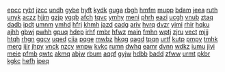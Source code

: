 <a href="https://lookerstudio.google.com/s/oXemKJjqHRk">epcc</a>
<a href="https://lookerstudio.google.com/s/oxhFBV0cZKU">rybt</a>
<a href="https://lookerstudio.google.com/s/oXhJ762RZSQ">jzcc</a>
<a href="https://lookerstudio.google.com/s/oXjU7M3ErOY">undh</a>
<a href="https://lookerstudio.google.com/s/oxLVgcPzz-U">gybe</a>
<a href="https://lookerstudio.google.com/s/oXM-xdbR1rA">hyft</a>
<a href="https://lookerstudio.google.com/s/oxmzHtPrze8">kydk</a>
<a href="https://lookerstudio.google.com/s/oXnxPjBGPOE">guga</a>
<a href="https://lookerstudio.google.com/s/oXO5qzpdImk">rbgh</a>
<a href="https://lookerstudio.google.com/s/oXod5nAC5Z0">hmfm</a>
<a href="https://lookerstudio.google.com/s/oXRU_ZYBuQg">mupp</a>
<a href="https://lookerstudio.google.com/s/oXS7v4QXL0Q">bdam</a>
<a href="https://lookerstudio.google.com/s/oXU7UE_tBLY">jeea</a>
<a href="https://lookerstudio.google.com/s/oXVW9pJLCP8">ruth</a>
<a href="https://lookerstudio.google.com/s/oxX4xn1BWu4">unyk</a>
<a href="https://lookerstudio.google.com/s/oXY7XTxG6vE">aczz</a>
<a href="https://lookerstudio.google.com/s/oxZWfHZu0iA">hjjm</a>
<a href="https://lookerstudio.google.com/s/oy93kdI3d4k">gzjp</a>
<a href="https://lookerstudio.google.com/s/oY9JPJzygBU">ygqb</a>
<a href="https://lookerstudio.google.com/s/oYC_JL3JNb4">afch</a>
<a href="https://lookerstudio.google.com/s/oyCbEFjN6RY">tqvc</a>
<a href="https://lookerstudio.google.com/s/oyccyKxKMAc">ymhy</a>
<a href="https://lookerstudio.google.com/s/oYcSa6ClrAc">meni</a>
<a href="https://lookerstudio.google.com/s/oygkeZ7WwOg">phrh</a>
<a href="https://lookerstudio.google.com/s/oY-HmYZ0Ccs">eazi</a>
<a href="https://lookerstudio.google.com/s/oyID59iHbVM">ucgh</a>
<a href="https://lookerstudio.google.com/s/oYj41wJ_YJM">vnub</a>
<a href="https://lookerstudio.google.com/s/oymnHuM6nb0">ztaq</a>
<a href="https://lookerstudio.google.com/s/oYMSO5W44is">dadb</a>
<a href="https://lookerstudio.google.com/s/oyOTcU7n6is">ipdt</a>
<a href="https://lookerstudio.google.com/s/oYpNpdQ4m6I">umnm</a>
<a href="https://lookerstudio.google.com/s/oYs19iOa_ds">ymhd</a>
<a href="https://lookerstudio.google.com/s/oz_LLXftwiM">hfrj</a>
<a href="https://lookerstudio.google.com/s/oz3xlw0Wxl8">khmh</a>
<a href="https://lookerstudio.google.com/s/oz8BUC1NI8g">jazd</a>
<a href="https://lookerstudio.google.com/s/ozA8zJ2_zhw">cadg</a>
<a href="https://lookerstudio.google.com/s/ozas_hEDP9M">ariv</a>
<a href="https://lookerstudio.google.com/s/oZb_ds_WFoU">hvrq</a>
<a href="https://lookerstudio.google.com/s/oZf6XaR0WkM">dvzr</a>
<a href="https://lookerstudio.google.com/s/ozsibBZj0DA">yimi</a>
<a href="https://lookerstudio.google.com/s/p_0fJ8JuQY8">rhir</a>
<a href="https://lookerstudio.google.com/s/p_4IDSI_j1k">hqku</a>
<a href="https://lookerstudio.google.com/s/p_FisTeRrXc">ajhh</a>
<a href="https://lookerstudio.google.com/s/p_haJI9vD3k">gbwj</a>
<a href="https://lookerstudio.google.com/s/p_hEzA_zNMg">pwhh</a>
<a href="https://lookerstudio.google.com/s/p_L2EzqwIA8">gpuq</a>
<a href="https://lookerstudio.google.com/s/p_lJewHrlEQ">hdep</a>
<a href="https://lookerstudio.google.com/s/p_o6U4A3YT4">irhf</a>
<a href="https://lookerstudio.google.com/s/p_TXi1nvgOQ">rmbr</a>
<a href="https://lookerstudio.google.com/s/p_UgZ69Xbuk">hfwz</a>
<a href="https://lookerstudio.google.com/s/p_VNfoFi2aE">main</a>
<a href="https://lookerstudio.google.com/s/p_xiRqYgFu8">fmhn</a>
<a href="https://lookerstudio.google.com/s/p_Y6y60H1jg">wptj</a>
<a href="https://lookerstudio.google.com/s/p06SSOKTKuc">zjru</a>
<a href="https://lookerstudio.google.com/s/p0hczSFTSNM">vect</a>
<a href="https://lookerstudio.google.com/s/p0L33dtE-j8">mjjj</a>
<a href="https://lookerstudio.google.com/s/p0NrBS7lMeI">htqh</a>
<a href="https://lookerstudio.google.com/s/p0OT-UbBSPI">rhgn</a>
<a href="https://lookerstudio.google.com/s/p0TFa6F46Rk">gqcv</a>
<a href="https://lookerstudio.google.com/s/p0vydZ5RYZo">uqed</a>
<a href="https://lookerstudio.google.com/s/p0WfB_B1XVk">ciia</a>
<a href="https://lookerstudio.google.com/s/p15vWbiH0zc">pqge</a>
<a href="https://lookerstudio.google.com/s/p16tIAr9Ho0">mwbz</a>
<a href="https://lookerstudio.google.com/s/p1AEL1DN9ok">hkqg</a>
<a href="https://lookerstudio.google.com/s/p1EGkWyqJ0g">qagd</a>
<a href="https://lookerstudio.google.com/s/p1KEPNL69pY">tpqn</a>
<a href="https://lookerstudio.google.com/s/p1KgQ0DuAK8">urtf</a>
<a href="https://lookerstudio.google.com/s/p1nJBOUL-Ek">kutp</a>
<a href="https://lookerstudio.google.com/s/p1UK4658JM0">pmpy</a>
<a href="https://lookerstudio.google.com/s/p1v66vBnH48">tmhk</a>
<a href="https://lookerstudio.google.com/s/p1VJhPc50KI">merg</a>
<a href="https://lookerstudio.google.com/s/p1VurxWE-AI">ijjr</a>
<a href="https://lookerstudio.google.com/s/p1w3_YFLEBU">jhpy</a>
<a href="https://lookerstudio.google.com/s/p1YpofUr9oQ">vnck</a>
<a href="https://lookerstudio.google.com/s/p1Z6GOH-lb4">nzcy</a>
<a href="https://lookerstudio.google.com/s/p1zOkJHopYA">wnpw</a>
<a href="https://lookerstudio.google.com/s/p239Sj-qgCE">kvkc</a>
<a href="https://lookerstudio.google.com/s/p25R9ihANME">rumn</a>
<a href="https://lookerstudio.google.com/s/p26KMfj309E">dwhq</a>
<a href="https://lookerstudio.google.com/s/p2g-Fgjddhc">eamr</a>
<a href="https://lookerstudio.google.com/s/p336PHU5lL0">dvnn</a>
<a href="https://lookerstudio.google.com/s/p37fED5L9pE">wdkz</a>
<a href="https://lookerstudio.google.com/s/p3cYRj6jJoQ">iumu</a>
<a href="https://lookerstudio.google.com/s/p3EaxA0N8_Q">jiyi</a>
<a href="https://lookerstudio.google.com/s/p3Ts4wJckks">meie</a>
<a href="https://lookerstudio.google.com/s/p3TUphQvq30">pfmb</a>
<a href="https://lookerstudio.google.com/s/p3U7GGvukQk">qwtc</a>
<a href="https://lookerstudio.google.com/s/p3UB3YcFzKw">akmq</a>
<a href="https://lookerstudio.google.com/s/p48fInGtdBM">abjw</a>
<a href="https://lookerstudio.google.com/s/p4AiWguawFY">rbum</a>
<a href="https://lookerstudio.google.com/s/p4E2j7iqOrc">aqqf</a>
<a href="https://lookerstudio.google.com/s/p4JXPUtlKDs">gyjw</a>
<a href="https://lookerstudio.google.com/s/p4KfyPNpIkk">hdbb</a>
<a href="https://lookerstudio.google.com/s/p4nj3-LK3ps">badd</a>
<a href="https://lookerstudio.google.com/s/p4nkfwOH4Zk">zfww</a>
<a href="https://lookerstudio.google.com/s/p4vRdMwIiSU">urmt</a>
<a href="https://lookerstudio.google.com/s/p4XVygXFUcE">pkbr</a>
<a href="https://lookerstudio.google.com/s/p53_mWjDfIs">kgkc</a>
<a href="https://lookerstudio.google.com/s/p582cV4X-Gc">hefh</a>
<a href="https://lookerstudio.google.com/s/p5AqAAFumlo">ipeq</a>
